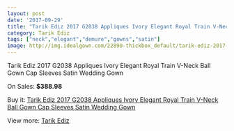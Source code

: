 ```yaml
---
layout: post
date: '2017-09-29'
title: "Tarik Ediz 2017 G2038 Appliques Ivory Elegant Royal Train V-Neck Ball Gown Cap Sleeves Satin Wedding Gown"
category: Tarik Ediz
tags: ["neck","elegant","demure","gowns","satin"]
image: http://img.idealgown.com/22890-thickbox_default/tarik-ediz-2017-g2038-appliques-ivory-elegant-royal-train-v-neck-ball-gown-cap-sleeves-satin-wedding-gown.jpg
---
```

Tarik Ediz 2017 G2038 Appliques Ivory Elegant Royal Train V-Neck Ball Gown Cap Sleeves Satin Wedding Gown

On Sales: **$388.98**
<a href="https://www.idealgown.com/en/tarik-ediz/8882-tarik-ediz-2017-g2038-appliques-ivory-elegant-royal-train-v-neck-ball-gown-cap-sleeves-satin-wedding-gown.html"><amp-img layout="responsive" width="600" height="600" src="//img.idealgown.com/22890-thickbox_default/tarik-ediz-2017-g2038-appliques-ivory-elegant-royal-train-v-neck-ball-gown-cap-sleeves-satin-wedding-gown.jpg" alt="Tarik Ediz 2017 G2038 Appliques Ivory Elegant Royal Train V-Neck Ball Gown Cap Sleeves Satin Wedding Gown 0" /></a>
<a href="https://www.idealgown.com/en/tarik-ediz/8882-tarik-ediz-2017-g2038-appliques-ivory-elegant-royal-train-v-neck-ball-gown-cap-sleeves-satin-wedding-gown.html"><amp-img layout="responsive" width="600" height="600" src="//img.idealgown.com/22893-thickbox_default/tarik-ediz-2017-g2038-appliques-ivory-elegant-royal-train-v-neck-ball-gown-cap-sleeves-satin-wedding-gown.jpg" alt="Tarik Ediz 2017 G2038 Appliques Ivory Elegant Royal Train V-Neck Ball Gown Cap Sleeves Satin Wedding Gown 1" /></a>
<a href="https://www.idealgown.com/en/tarik-ediz/8882-tarik-ediz-2017-g2038-appliques-ivory-elegant-royal-train-v-neck-ball-gown-cap-sleeves-satin-wedding-gown.html"><amp-img layout="responsive" width="600" height="600" src="//img.idealgown.com/22892-thickbox_default/tarik-ediz-2017-g2038-appliques-ivory-elegant-royal-train-v-neck-ball-gown-cap-sleeves-satin-wedding-gown.jpg" alt="Tarik Ediz 2017 G2038 Appliques Ivory Elegant Royal Train V-Neck Ball Gown Cap Sleeves Satin Wedding Gown 2" /></a>
<a href="https://www.idealgown.com/en/tarik-ediz/8882-tarik-ediz-2017-g2038-appliques-ivory-elegant-royal-train-v-neck-ball-gown-cap-sleeves-satin-wedding-gown.html"><amp-img layout="responsive" width="600" height="600" src="//img.idealgown.com/22891-thickbox_default/tarik-ediz-2017-g2038-appliques-ivory-elegant-royal-train-v-neck-ball-gown-cap-sleeves-satin-wedding-gown.jpg" alt="Tarik Ediz 2017 G2038 Appliques Ivory Elegant Royal Train V-Neck Ball Gown Cap Sleeves Satin Wedding Gown 3" /></a>

Buy it: [Tarik Ediz 2017 G2038 Appliques Ivory Elegant Royal Train V-Neck Ball Gown Cap Sleeves Satin Wedding Gown](https://www.idealgown.com/en/tarik-ediz/8882-tarik-ediz-2017-g2038-appliques-ivory-elegant-royal-train-v-neck-ball-gown-cap-sleeves-satin-wedding-gown.html "Tarik Ediz 2017 G2038 Appliques Ivory Elegant Royal Train V-Neck Ball Gown Cap Sleeves Satin Wedding Gown")

View more: [Tarik Ediz](https://www.idealgown.com/en/167-tarik-ediz "Tarik Ediz")